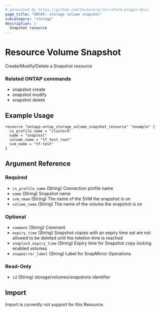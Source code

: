 ```yaml
---
# generated by https://github.com/hashicorp/terraform-plugin-docs
page_title: "ONTAP: storage volume snapshot"
subcategory: "storage"
description: |-
  Snapshot resource
---
```


# Resource Volume Snapshot

Create/Modify/Delete a Snapshot resource

### Related ONTAP commands
* snapshot create
* snapshot modify
* snapshot delete

## Example Usage

```
resource "netapp-ontap_storage_volume_snapshot_resource" "example" {
  cx_profile_name = "cluster4"
  name = "snaptest"
  volume_name = "tf_test_root"
  svm_name = "tf-test"
}
```


<!-- schema generated by tfplugindocs -->
## Argument Reference

### Required

- `cx_profile_name` (String) Connection profile name
- `name` (String) Snapshot name
- `svm_nmae` (String) The name of the SVM the snapshot is on
- `volume_name` (String) The name of the volume the snapshot is on

### Optional

- `comment` (String) Comment
- `expiry_time` (String) Snapshot copies with an expiry time set are not allowed to be deleted until the retetion time is reached
- `snaplock_expiry_time` (String) Expiry time for Snapshot copy locking enabled volumes
- `snapmirror_label` (String) Label for SnapMirror Operations

### Read-Only

- `id` (String) storage/volumes/snapshots identifier

## Import
Import is currently not support for this Resource.

